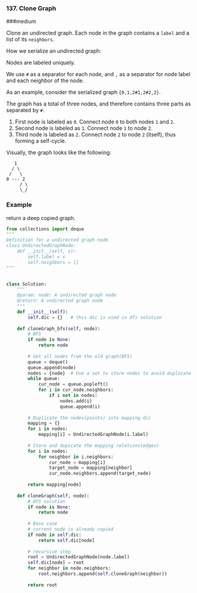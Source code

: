 ### 137. Clone Graph

###medium

Clone an undirected graph. Each node in the graph contains a `label` and a list of its `neighbors`.

How we serialize an undirected graph:

Nodes are labeled uniquely.

We use `#` as a separator for each node, and `,` as a separator for node label and each neighbor of the node.

As an example, consider the serialized graph `{0,1,2#1,2#2,2}`.

The graph has a total of three nodes, and therefore contains three parts as separated by `#`.

1. First node is labeled as `0`. Connect node `0` to both nodes `1` and `2`.
2. Second node is labeled as `1`. Connect node `1` to node `2`.
3. Third node is labeled as `2`. Connect node `2` to node `2` (itself), thus forming a self-cycle.

Visually, the graph looks like the following:

```
   1
  / \
 /   \
0 --- 2
     / \
     \_/
```

### Example

return a deep copied graph.

```python
from collections import deque
"""
Definition for a undirected graph node
class UndirectedGraphNode:
    def __init__(self, x):
        self.label = x
        self.neighbors = []
"""


class Solution:
    """
    @param: node: A undirected graph node
    @return: A undirected graph node
    """
    def __init__(self):
        self.dic = {}   # this dic is used in dfs solution
    
    def cloneGraph_bfs(self, node):
        # BFS
        if node is None:
            return node
        
        # Get all nodes from the old graph(BFS)
        queue = deque()
        queue.append(node)
        nodes = {node}  # Use a set to store nodes to avoid duplicate
        while queue:
            cur_node = queue.popleft()
            for i in cur_node.neighbors:
                if i not in nodes:
                    nodes.add(i)
                    queue.append(i)
                
        # Duplicate the nodes(points) into mapping dic
        mapping = {}
        for i in nodes:
            mapping[i] = UndirectedGraphNode(i.label)
        
        # Store and dupicate the mapping relations(edges)
        for i in nodes:
            for neighbor in i.neighbors:
                cur_node = mapping[i]
                target_node = mapping[neighbor]
                cur_node.neighbors.append(target_node)
                
        return mapping[node]
        
    def cloneGraph(self, node):
        # DFS solution
        if node is None:
            return node
        
        # Base case
        # current node is already copied
        if node in self.dic:
            return self.dic[node]
        
        # recursive step
        root = UndirectedGraphNode(node.label)
        self.dic[node] = root
        for neighbor in node.neighbors:
            root.neighbors.append(self.cloneGraph(neighbor))
            
        return root
        
```

